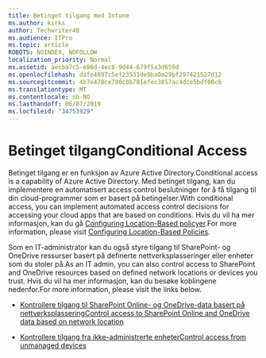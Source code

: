 ```yaml
---
title: Betinget tilgang med Intune
ms.author: kirks
author: Techwriter40
ms.audience: ITPro
ms.topic: article
ROBOTS: NOINDEX, NOFOLLOW
localization_priority: Normal
ms.assetid: aecba7c5-e86d-4ec8-9d44-679f5a3d659d
ms.openlocfilehash: dafe4897c5ef23531de9ba0a29bf297421527d12
ms.sourcegitcommit: 4b7e478ce700c0b781efec3857ac4dce5bdf00c6
ms.translationtype: MT
ms.contentlocale: nb-NO
ms.lasthandoff: 06/07/2019
ms.locfileid: "34753929"
---
```

# <a name="conditional-access"></a><span data-ttu-id="67a14-102">Betinget tilgang</span><span class="sxs-lookup"><span data-stu-id="67a14-102">Conditional Access</span></span>

<span data-ttu-id="67a14-103">Betinget tilgang er en funksjon av Azure Active Directory.</span><span class="sxs-lookup"><span data-stu-id="67a14-103">Conditional access is a capability of Azure Active Directory.</span></span> <span data-ttu-id="67a14-104">Med betinget tilgang, kan du implementere en automatisert access control beslutninger for å få tilgang til din cloud-programmer som er basert på betingelser.</span><span class="sxs-lookup"><span data-stu-id="67a14-104">With conditional access, you can implement automated access control decisions for accessing your cloud apps that are based on conditions.</span></span> <span data-ttu-id="67a14-105">Hvis du vil ha mer informasjon, kan du gå [Configuring Location-Based policyer](https://docs.microsoft.com/azure/active-directory/conditional-access/overview).</span><span class="sxs-lookup"><span data-stu-id="67a14-105">For more information, please visit [Configuring Location-Based Policies](https://docs.microsoft.com/azure/active-directory/conditional-access/overview).</span></span>

<span data-ttu-id="67a14-106">Som en IT-administrator kan du også styre tilgang til SharePoint- og OneDrive ressurser basert på definerte nettverksplasseringer eller enheter som du stoler på.</span><span class="sxs-lookup"><span data-stu-id="67a14-106">As an IT admin, you can also control access to SharePoint and OneDrive resources based on defined network locations or devices you trust.</span></span> <span data-ttu-id="67a14-107">Hvis du vil ha mer informasjon, kan du besøke koblingene nedenfor.</span><span class="sxs-lookup"><span data-stu-id="67a14-107">For more information, please visit the links below.</span></span>

- [<span data-ttu-id="67a14-108">Kontrollere tilgang til SharePoint Online- og OneDrive-data basert på nettverksplassering</span><span class="sxs-lookup"><span data-stu-id="67a14-108">Control access to SharePoint Online and OneDrive data based on network location</span></span>](https://docs.microsoft.com/sharepoint/control-access-based-on-network-location)

- [<span data-ttu-id="67a14-109">Kontrollere tilgang fra ikke-administrerte enheter</span><span class="sxs-lookup"><span data-stu-id="67a14-109">Control access from unmanaged devices</span></span>](https://docs.microsoft.com/sharepoint/control-access-from-unmanaged-devices)

